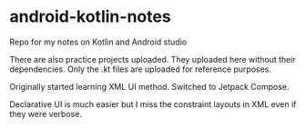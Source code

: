 # android-kotlin-notes
Repo for my notes on Kotlin and Android studio

There are also practice projects uploaded. They uploaded here without their dependencies. Only the .kt files are uploaded for reference purposes.


Originally started learning XML UI method. Switched to Jetpack Compose. 

Declarative UI is much easier but I miss the constraint layouts in XML even if they were verbose.


